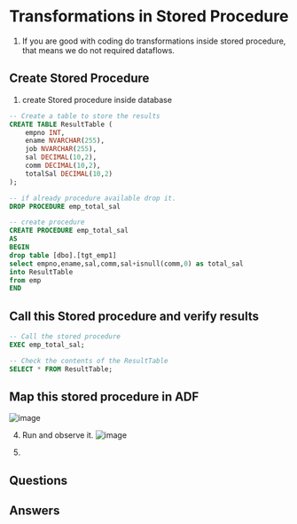 # Transformations in Stored Procedure

1. If you are good with coding do transformations inside stored procedure, that means we do not required dataflows.

## Create Stored Procedure

1. create Stored procedure inside database


```sql
-- Create a table to store the results
CREATE TABLE ResultTable (
    empno INT,
    ename NVARCHAR(255),
    job NVARCHAR(255),
    sal DECIMAL(10,2),
    comm DECIMAL(10,2),
    totalSal DECIMAL(10,2)
);

-- if already procedure available drop it.
DROP PROCEDURE emp_total_sal

-- create procedure
CREATE PROCEDURE emp_total_sal
AS
BEGIN
drop table [dbo].[tgt_emp1]
select empno,ename,sal,comm,sal+isnull(comm,0) as total_sal 
into ResultTable
from emp
END
```
## Call this Stored procedure and verify results
``` sql
-- Call the stored procedure
EXEC emp_total_sal;

-- Check the contents of the ResultTable
SELECT * FROM ResultTable;

```
## Map this stored procedure in ADF

  ![image](https://github.com/rritec/Cloud-Data-Engineering/assets/20516321/34935fa4-9b74-4d0e-ac16-be5def3e95a9)

4. Run and observe it.
   ![image](https://github.com/rritec/Cloud-Data-Engineering/assets/20516321/5833de7f-ac19-4845-803b-82161e952769)

5. 
## Questions
## Answers
